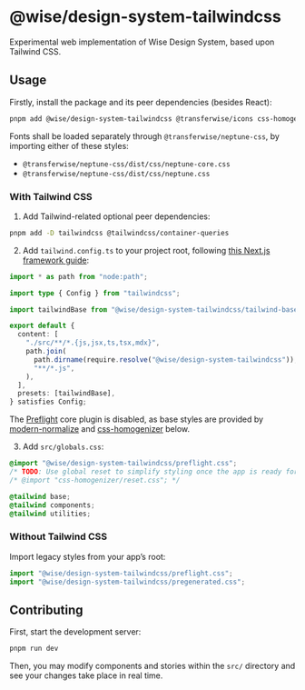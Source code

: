 # @wise/design-system-tailwindcss

Experimental web implementation of Wise Design System, based upon Tailwind CSS.

## Usage

Firstly, install the package and its peer dependencies (besides React):

```sh
pnpm add @wise/design-system-tailwindcss @transferwise/icons css-homogenizer
```

Fonts shall be loaded separately through `@transferwise/neptune-css`, by importing either of these styles:

- `@transferwise/neptune-css/dist/css/neptune-core.css`
- `@transferwise/neptune-css/dist/css/neptune.css`

### With Tailwind CSS

1. Add Tailwind-related optional peer dependencies:

```sh
pnpm add -D tailwindcss @tailwindcss/container-queries
```

2. Add `tailwind.config.ts` to your project root, following [this Next.js framework guide](https://tailwindcss.com/docs/guides/nextjs):

```ts
import * as path from "node:path";

import type { Config } from "tailwindcss";

import tailwindBase from "@wise/design-system-tailwindcss/tailwind-base";

export default {
  content: [
    "./src/**/*.{js,jsx,ts,tsx,mdx}",
    path.join(
      path.dirname(require.resolve("@wise/design-system-tailwindcss")),
      "**/*.js",
    ),
  ],
  presets: [tailwindBase],
} satisfies Config;
```

The [Preflight](https://tailwindcss.com/docs/preflight) core plugin is disabled, as base styles are provided by [modern-normalize](https://github.com/sindresorhus/modern-normalize) and [css-homogenizer](https://github.com/kripod/css-homogenizer) below.

3. Add `src/globals.css`:

```css
@import "@wise/design-system-tailwindcss/preflight.css";
/* TODO: Use global reset to simplify styling once the app is ready for it */
/* @import "css-homogenizer/reset.css"; */

@tailwind base;
@tailwind components;
@tailwind utilities;
```

### Without Tailwind CSS

Import legacy styles from your app’s root:

```ts
import "@wise/design-system-tailwindcss/preflight.css";
import "@wise/design-system-tailwindcss/pregenerated.css";
```

## Contributing

First, start the development server:

```sh
pnpm run dev
```

Then, you may modify components and stories within the `src/` directory and see your changes take place in real time.
